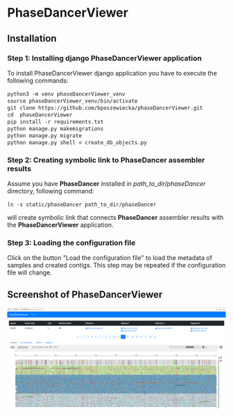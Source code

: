# PhaseDancerViewer

##  Installation

### Step 1: Installing django PhaseDancerViewer application

To install PhaseDancerViewer django application you have to execute the following commands:

```
python3 -m venv phaseDancerViewer_venv
source phaseDancerViewer_venv/bin/activate
git clone https://github.com/bposzewiecka/phaseDancerViewer.git
cd  phaseDancerViewer
pip install -r requirements.txt
python manage.py makemigrations
python manage.py migrate
python manage.py shell < create_db_objects.py
```

### Step 2: Creating symbolic link to PhaseDancer assembler results

Assume you have **PhaseDancer** installed in *path_to_dir/phaseDancer* directory, following command:

```
ln -s static/phaseDancer path_to_dir/phaseDancer
```

will create symbolic link that connects **PhaseDancer** assembler results with the **PhaseDancerViewer** application.

### Step 3: Loading the configuration file

Click on the button "Load the configuration file" to load the metadata of samples and created contigs.
This step may be repeated if the configuration file will change.


## Screenshot of PhaseDancerViewer

![Image PhaseDancerViewer application](/phaseDancerViewer.png?raw=true "PhaseDancerViewer application")
